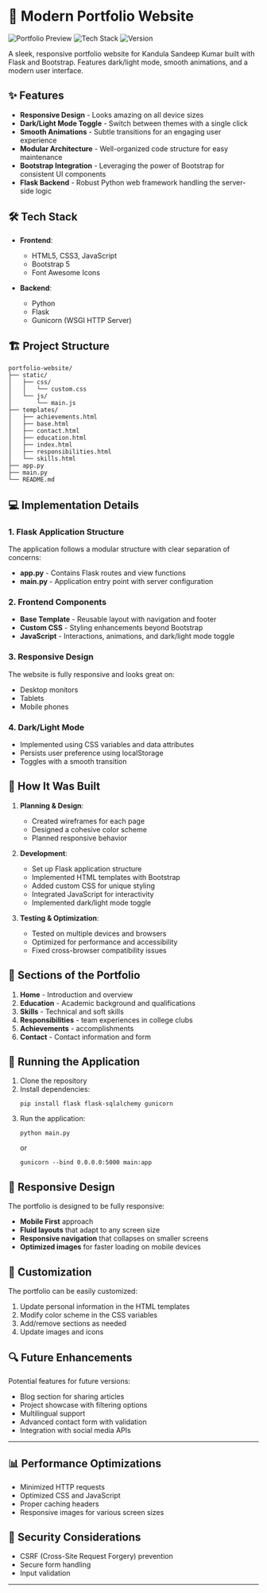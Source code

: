 # 🚀 Modern Portfolio Website

![Portfolio Preview](https://img.shields.io/badge/Portfolio-Kandula%20Sandeep%20Kumar-blue)
![Tech Stack](https://img.shields.io/badge/Tech-Flask%20%7C%20Bootstrap%20%7C%20HTML%20%7C%20CSS%20%7C%20JavaScript-orange)
![Version](https://img.shields.io/badge/Version-1.0-green)

A sleek, responsive portfolio website for Kandula Sandeep Kumar built with Flask and Bootstrap. Features dark/light mode, smooth animations, and a modern user interface.

## ✨ Features

- **Responsive Design** - Looks amazing on all device sizes
- **Dark/Light Mode Toggle** - Switch between themes with a single click
- **Smooth Animations** - Subtle transitions for an engaging user experience
- **Modular Architecture** - Well-organized code structure for easy maintenance
- **Bootstrap Integration** - Leveraging the power of Bootstrap for consistent UI components
- **Flask Backend** - Robust Python web framework handling the server-side logic

## 🛠️ Tech Stack

- **Frontend**:
  - HTML5, CSS3, JavaScript
  - Bootstrap 5
  - Font Awesome Icons
  
- **Backend**:
  - Python
  - Flask
  - Gunicorn (WSGI HTTP Server)

## 🏗️ Project Structure

```
portfolio-website/
├── static/
│   ├── css/
│   │   └── custom.css
│   └── js/
│       └── main.js
├── templates/
│   ├── achievements.html
│   ├── base.html
│   ├── contact.html
│   ├── education.html
│   ├── index.html
│   ├── responsibilities.html
│   └── skills.html
├── app.py
├── main.py
└── README.md
```

## 💻 Implementation Details

### 1. Flask Application Structure

The application follows a modular structure with clear separation of concerns:

- **app.py** - Contains Flask routes and view functions
- **main.py** - Application entry point with server configuration

### 2. Frontend Components

- **Base Template** - Reusable layout with navigation and footer
- **Custom CSS** - Styling enhancements beyond Bootstrap
- **JavaScript** - Interactions, animations, and dark/light mode toggle

### 3. Responsive Design

The website is fully responsive and looks great on:
- Desktop monitors
- Tablets
- Mobile phones

### 4. Dark/Light Mode

- Implemented using CSS variables and data attributes
- Persists user preference using localStorage
- Toggles with a smooth transition

## 🚀 How It Was Built

1. **Planning & Design**:
   - Created wireframes for each page
   - Designed a cohesive color scheme
   - Planned responsive behavior

2. **Development**:
   - Set up Flask application structure
   - Implemented HTML templates with Bootstrap
   - Added custom CSS for unique styling
   - Integrated JavaScript for interactivity
   - Implemented dark/light mode toggle

3. **Testing & Optimization**:
   - Tested on multiple devices and browsers
   - Optimized for performance and accessibility
   - Fixed cross-browser compatibility issues

## 📝 Sections of the Portfolio

1. **Home** - Introduction and overview
2. **Education** - Academic background and qualifications
3. **Skills** - Technical and soft skills
4. **Responsibilities** - team experiences in college clubs
5. **Achievements** -  accomplishments 
6. **Contact** - Contact information and form

## 🚀 Running the Application

1. Clone the repository
2. Install dependencies:
   ```
   pip install flask flask-sqlalchemy gunicorn
   ```
3. Run the application:
   ```
   python main.py
   ```
   or
   ```
   gunicorn --bind 0.0.0.0:5000 main:app
   ```

## 📱 Responsive Design

The portfolio is designed to be fully responsive:

- **Mobile First** approach
- **Fluid layouts** that adapt to any screen size
- **Responsive navigation** that collapses on smaller screens
- **Optimized images** for faster loading on mobile devices

## 🎨 Customization

The portfolio can be easily customized:

1. Update personal information in the HTML templates
2. Modify color scheme in the CSS variables
3. Add/remove sections as needed
4. Update images and icons

## 🔍 Future Enhancements

Potential features for future versions:

- Blog section for sharing articles
- Project showcase with filtering options
- Multilingual support
- Advanced contact form with validation
- Integration with social media APIs

---

## 📊 Performance Optimizations

- Minimized HTTP requests
- Optimized CSS and JavaScript
- Proper caching headers
- Responsive images for various screen sizes

## 🔐 Security Considerations

- CSRF (Cross-Site Request Forgery) prevention
- Secure form handling
- Input validation

---

